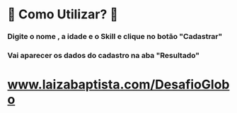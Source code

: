 
# :star2: Como Utilizar? :star2:

### Digite o nome , a idade e o Skill e clique no botão "Cadastrar"

### Vai aparecer os dados do cadastro na aba "Resultado" 

# www.laizabaptista.com/DesafioGlobo 
